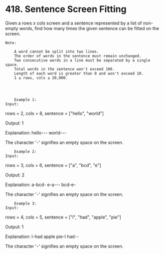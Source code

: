# 418. Sentence Screen Fitting

Given a rows x cols screen and a sentence represented by a list of
        non-empty words, find how many times the given sentence can be fitted on the
        screen.
    

    Note:
    
        A word cannot be split into two lines.
        The order of words in the sentence must remain unchanged.
        Two consecutive words in a line must be separated by a single space.
        Total words in the sentence won't exceed 100.
        Length of each word is greater than 0 and won't exceed 10.
        1 ≤ rows, cols ≤ 20,000.
    
    

    
        Example 1:
    Input:
rows = 2, cols = 8, sentence = ["hello", "world"]

Output:
1

Explanation:
hello---
world---

The character '-' signifies an empty space on the screen.

    

    
        Example 2:
    Input:
rows = 3, cols = 6, sentence = ["a", "bcd", "e"]

Output:
2

Explanation:
a-bcd-
e-a---
bcd-e-

The character '-' signifies an empty space on the screen.

    

    
        Example 3:
    Input:
rows = 4, cols = 5, sentence = ["I", "had", "apple", "pie"]

Output:
1

Explanation:
I-had
apple
pie-I
had--

The character '-' signifies an empty space on the screen.
